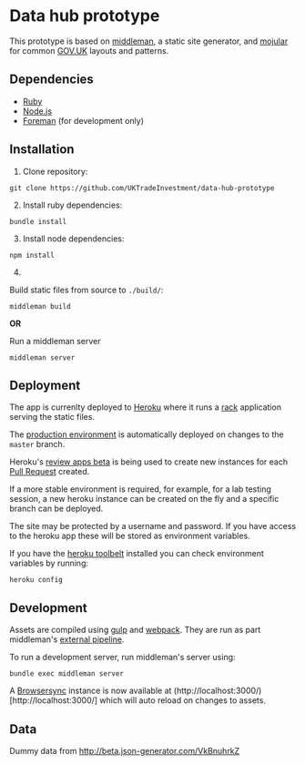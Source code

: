 # Data hub prototype

This prototype is based on [middleman](https://middlemanapp.com/), a static site generator, and [mojular](https://github.com/mojular) for common [GOV.UK](https://gov.uk/) layouts and patterns.

## Dependencies

* [Ruby](https://www.ruby-lang.org/en/)
* [Node.js](https://nodejs.org/en/)
* [Foreman](http://ddollar.github.io/foreman/) (for development only)

## Installation

1. Clone repository:

  ```
  git clone https://github.com/UKTradeInvestment/data-hub-prototype
  ```

2. Install ruby dependencies:

  ```
  bundle install
  ```

3. Install node dependencies:

  ```
  npm install
  ```

4.
  Build static files from source to `./build/`:

  ```
  middleman build
  ```

  **OR**

  Run a middleman server

  ```
  middleman server
  ```

## Deployment

The app is currenlty deployed to [Heroku](http://heroku.com/) where it runs a [rack](http://rack.github.io/) application serving the static files.

The [production environment](https://data-hub-prototype.herokuapp.com/) is automatically deployed on changes to the `master` branch.

Heroku's [review apps beta](https://blog.heroku.com/archives/2015/5/19/heroku_review_apps_beta) is being used to create new instances for each [Pull Request](https://help.github.com/articles/using-pull-requests/) created.

If a more stable environment is required, for example, for a lab testing session, a new heroku instance can be created on the fly and a specific branch can be deployed.

The site may be protected by a username and password. If you have access to the heroku app these will be stored as environment variables.

If you have the [heroku toolbelt](https://toolbelt.heroku.com/) installed you can check environment variables by running:

```
heroku config
```

## Development

Assets are compiled using [gulp](http://gulpjs.com/) and [webpack](https://webpack.github.io/). They are run as part middleman's [external pipeline](https://middlemanapp.com/advanced/external-pipeline/).

To run a development server, run middleman's server using:

```
bundle exec middleman server
```

A [Browsersync](https://www.browsersync.io/) instance is now available at (http://localhost:3000/)[http://localhost:3000/] which will auto reload on changes to assets.

## Data
Dummy data from http://beta.json-generator.com/VkBnuhrkZ
